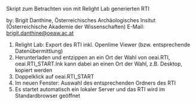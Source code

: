 Skript zum Betrachten von mit Relight Lab generierten RTI

by: Brigit Danthine, Österreichisches Archäologisches Insitut (Österreichische Akademie der Wissenschaften)
E-Mail: brigit.danthine@oeaw.ac.at

1. Relight Lab: Export des RTI inkl. Openlime Viewer (bzw. entsprechende Datenübermittlung)
2. Herunterladen und entzippen an ein Ort der Wahl von oeai.RTI, oeai.RTI_START.lnk kann dabei an einen Ort der Wahl, z.B. Desktop, kopiert werden
3. Doppelklick auf oeai.RTI_START
4. Im neuen Fenster: Auswahl des entsprechenden Ordners des RTI
5. Es startet automatisch ein lokaler Server und das RTI wird im Standardbrowser geöffnet
